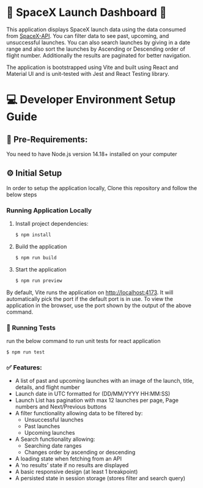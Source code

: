 # :rocket: SpaceX Launch Dashboard :rocket:
This application displays SpaceX launch data using the data consumed from [SpaceX-API](https://github.com/r-spacex/SpaceX-API). You can filter data to see past, upcoming, and unsuccessful launches. You can also search launches by giving in a date range and also sort the launches by Ascending or Descending order of flight number. Additionally the results are paginated for better navigation.

The application is bootstrapped using Vite and built using React and Material UI and is unit-tested with Jest and React Testing library.


# 💻  Developer Environment Setup Guide

## 📔 Pre-Requirements:

You need to have Node.js version 14.18+ installed on your computer

## ⚙️ Initial Setup


In order to setup the application locally, Clone this repository and follow the below steps

### Running Application Locally

1. Install project dependencies:

    ```bash
    $ npm install
    ```
2. Build the application
   
    ```bash
    $ npm run build
    ```

3. Start the application
   
    ```bash
    $ npm run preview
    ```


By default, Vite runs the application on [http://localhost:4173](http://localhost:4173). It will automatically pick the port if the default port is in use. To view the application in the browser, use the port shown by the output of the above command.


### 🏃 Running Tests

run the below command to run unit tests for react application   
    
    
    $ npm run test
    



### ✅ Features:
- A list of past and upcoming launches with an image of the launch, title, details, and flight number
- Launch date in UTC formatted for (DD/MM/YYYY HH:MM:SS)
- Launch List has pagination with max 12 launches per page, Page numbers and Next/Previous buttons
- A filter functionality allowing data to be filtered by:
  - Unsuccessful launches
  - Past launches
  - Upcoming launches
- A Search functionality allowing:
  - Searching date ranges
  - Changes order by ascending or descending
- A loading state when fetching from an API
- A ‘no results’ state if no results are displayed
- A basic responsive design (at least 1 breakpoint)
- A persisted state in session storage (stores filter and search query)
